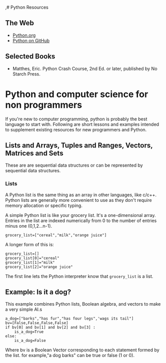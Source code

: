 ,# Python Resources

## The Web
- [Python.org](https://www.python.org/)
- [Python on GitHub](https://github.com/python)

## Selected Books 
- Matthes, Eric. Python Crash Course, 2nd Ed. or later, published by No Starch Press.

# Python and computer science for non programmers

If you're new to computer programming, python is probably the best language to start with. Following are short lessons and examples intended to supplement existing resources for new programmers and Python.

## Lists and Arrays, Tuples and Ranges, Vectors, Matrices and Sets

These are are sequential data structures or can be represented by sequential data structures.

### Lists

A Python list is the same thing as an array in other languages, like c/c++. Python lists are generally more convenient to use as they don't require memory allocation or specific typing.

A simple Python list is like your grocery list. It's a one-dimensional array. Entries in the list are indexed numerically from 0 to the number of entries minus one (0,1,2...n-1).

```
grocery_list=["cereal","milk","orange juice"]
```
A longer form of this is:
```
grocery_list=[]
grocery_list[0]="cereal"
grocery_list[1]="milk"
grocery_list[2]="orange juice"
```
The first line lets the Python interpreter know that `grocery_list` is a list.

## Example: Is it a dog?

This example combines Python lists, Boolean algebra, and vectors to make a very simple AI.s

```
a_dog=["barks","has fur","has four legs",'wags its tail"]
bv=[False,False,False,False]
if bv[0] and bv[1] and bv[2] and bv[3] :
    is_a_dog=True
else:
    is_a_dog=False
```

Where bv is a Boolean Vector corresponding to each statement formed by the list. for example,"a dog barks" can be true or false (1 or 0).









